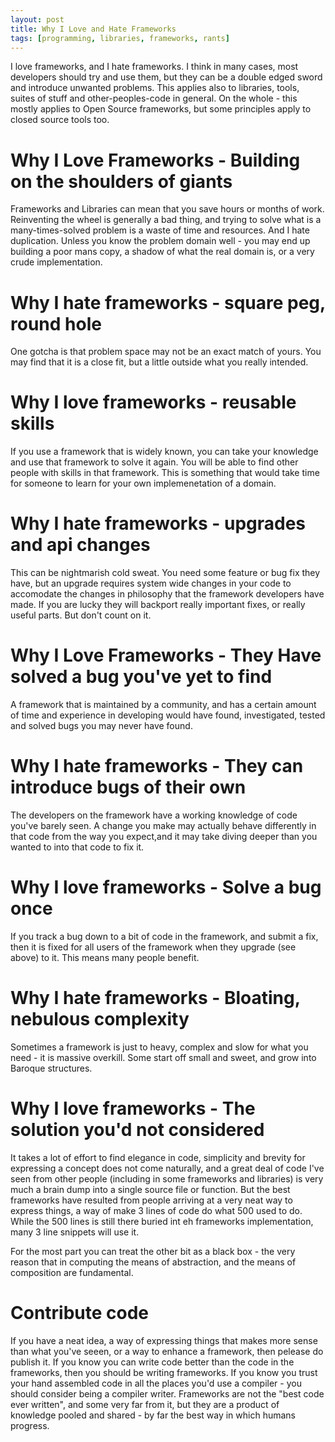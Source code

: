 ```yaml
---
layout: post
title: Why I Love and Hate Frameworks
tags: [programming, libraries, frameworks, rants]
---
```

I love frameworks, and I hate frameworks. I think in many cases, most developers should try and use them, but they can be a double edged sword and introduce unwanted problems. This applies also to libraries, tools, suites of stuff and other-peoples-code in general. On the whole - this mostly applies to Open Source frameworks, but some principles apply to closed source tools too.

# Why I Love Frameworks - Building on the shoulders of giants

Frameworks and Libraries can mean that you save hours or months of work. Reinventing the wheel is generally a bad thing, and trying to solve what is a many-times-solved problem is a waste of time and resources. And I hate duplication. Unless you know the problem domain well - you may end up building a poor mans copy, a shadow of what the real domain is, or a very crude implementation.

# Why I hate frameworks - square peg, round hole

One gotcha is that problem space may not be an exact match of yours. You may find that it is a close fit, but a little outside what you really intended.

# Why I love frameworks - reusable skills

If you use a framework that is widely known, you can take your knowledge and use that framework to solve it again. You will be able to find other people with skills in that framework. This is something that would take time for someone to learn for your own implemenetation of a domain.

# Why I hate frameworks - upgrades and api changes

This can be nightmarish cold sweat. You need some feature or bug fix they have, but an upgrade requires system wide changes in your code to accomodate the changes in philosophy that the framework developers have made. If you are lucky they will backport really important fixes, or really useful parts. But don't count on it.

# Why I Love Frameworks - They Have solved a bug you've yet to find

A framework that is maintained by a community, and has a certain amount of time and experience in developing would have found, investigated, tested and solved bugs you may never have found. 

# Why I hate frameworks - They can introduce bugs of their own

The developers on the framework have a working knowledge of code you've barely seen. A change you make may actually behave differently in that code from the way you expect,and it may take diving deeper than you wanted to into that code to fix it.

# Why I love frameworks - Solve a bug once

If you track a bug down to a bit of code in the framework, and submit a fix, then it is fixed for all users of the framework when they upgrade (see above) to it. This means many people benefit.

# Why I hate frameworks -  Bloating, nebulous complexity

Sometimes a framework is just to heavy, complex and slow for what you need - it is massive overkill. Some start off small and sweet, and grow into Baroque structures. 

# Why I love frameworks - The solution you'd not considered

It takes a lot of effort to find elegance in code, simplicity and brevity for expressing a concept does not come naturally, and a great deal of code I've seen from other people (including in some frameworks and libraries) is very much a brain dump into a single source file or function. But the best frameworks have resulted from people arriving at a very neat way to express things, a way of make 3 lines of code do what 500 used to do. While the 500 lines is still there buried int eh frameworks implementation, many 3 line snippets will use it. 

For the most part you can treat the other bit as a black box - the very reason that in computing the means of abstraction, and the means of composition are fundamental.

# Contribute code

If you have a neat idea, a way of expressing things that makes more sense than what you've seeen, or a way to enhance a framework, then pelease do publish it. If you know you can write code better than the code in the frameworks, then you should be writing frameworks. If you know you trust your hand assembled code in all the places you'd use a compiler - you should consider being a compiler writer. Frameworks are not the "best code ever written", and some very far from it, but they are a product of knowledge pooled and shared - by far the best way in which humans progress.
